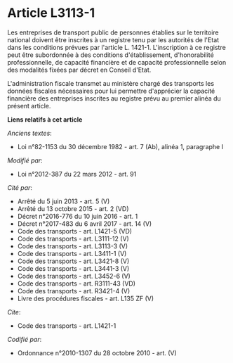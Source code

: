 # Article L3113-1

Les entreprises de transport public de personnes établies sur le territoire national doivent être inscrites à un registre
tenu par les autorités de l'Etat dans les conditions prévues par l'article L. 1421-1. L'inscription à ce registre peut être
subordonnée à des conditions d'établissement, d'honorabilité professionnelle, de capacité financière et de capacité
professionnelle selon des modalités fixées par décret en Conseil d'Etat.

L'administration  fiscale transmet au ministère chargé des transports les données  fiscales nécessaires pour lui permettre
d'apprécier la capacité  financière des entreprises inscrites au registre prévu au premier alinéa  du présent article.

**Liens relatifs à cet article**

_Anciens textes_:

  - Loi n°82-1153 du 30 décembre 1982 - art. 7 (Ab), alinéa 1, paragraphe I

_Modifié par_:

  - Loi n°2012-387 du 22 mars 2012 - art. 91

_Cité par_:

  - Arrêté du 5 juin 2013 - art. 5 (V)
  - Arrêté du 13 octobre 2015 - art. 2 (VD)
  - Décret n°2016-776 du 10 juin 2016 - art. 1
  - Décret n°2017-483 du 6 avril 2017 - art. 14 (V)
  - Code des transports - art. L1421-5 (VD)
  - Code des transports - art. L3111-12 (V)
  - Code des transports - art. L3113-3 (V)
  - Code des transports - art. L3411-1 (V)
  - Code des transports - art. L3421-8 (V)
  - Code des transports - art. L3441-3 (V)
  - Code des transports - art. L3452-6 (V)
  - Code des transports - art. R3111-43 (VD)
  - Code des transports - art. R3421-4 (V)
  - Livre des procédures fiscales - art. L135 ZF (V)

_Cite_:

  - Code des transports - art. L1421-1

_Codifié par_:

  - Ordonnance n°2010-1307 du 28 octobre 2010 - art. (V)
